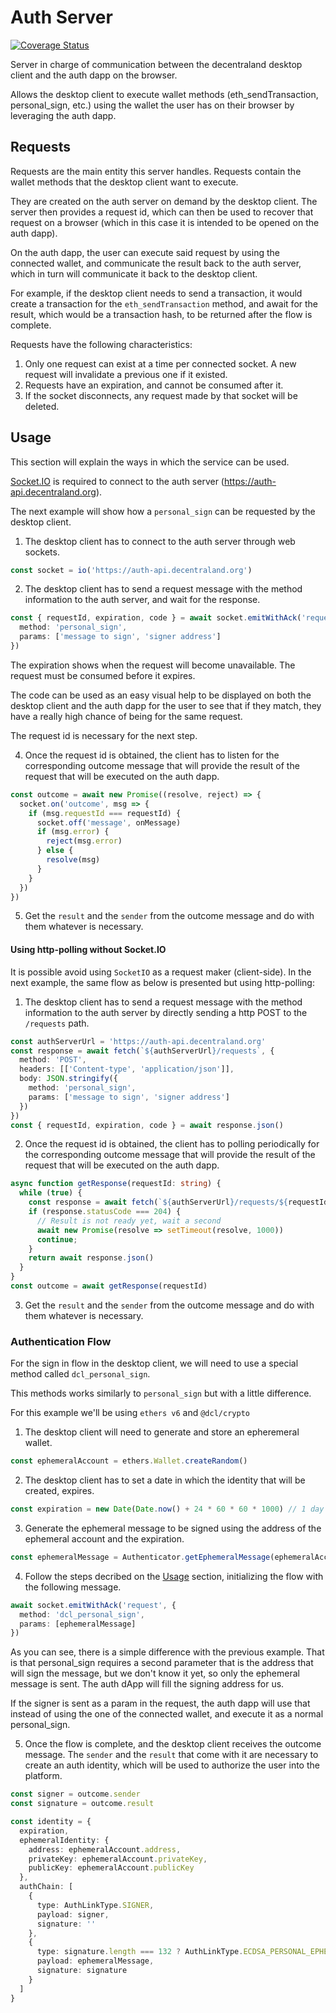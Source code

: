 # Auth Server

[![Coverage Status](https://coveralls.io/repos/github/decentraland/auth-server/badge.svg?branch=main)](https://coveralls.io/github/decentraland/auth-server?branch=main)

Server in charge of communication between the decentraland desktop client and the auth dapp on the browser.

Allows the desktop client to execute wallet methods (eth_sendTransaction, personal_sign, etc.) using the wallet the user has on their browser by leveraging the auth dapp.

## Requests

Requests are the main entity this server handles. Requests contain the wallet methods that the desktop client want to execute.

They are created on the auth server on demand by the desktop client. The server then provides a request id, which can then be used to recover that request on a browser (which in this case it is intended to be opened on the auth dapp).

On the auth dapp, the user can execute said request by using the connected wallet, and communicate the result back to the auth server, which in turn will communicate it back to the desktop client.

For example, if the desktop client needs to send a transaction, it would create a transaction for the `eth_sendTransaction` method, and await for the result, which would be a transaction hash, to be returned after the flow is complete.

Requests have the following characteristics:

1. Only one request can exist at a time per connected socket. A new request will invalidate a previous one if it existed.
2. Requests have an expiration, and cannot be consumed after it.
3. If the socket disconnects, any request made by that socket will be deleted.

## Usage

This section will explain the ways in which the service can be used.

[Socket.IO](https://socket.io/) is required to connect to the auth server (https://auth-api.decentraland.org).

The next example will show how a `personal_sign` can be requested by the desktop client.

1. The desktop client has to connect to the auth server through web sockets.

```ts
const socket = io('https://auth-api.decentraland.org')
```

2. The desktop client has to send a request message with the method information to the auth server, and wait for the response.

```ts
const { requestId, expiration, code } = await socket.emitWithAck('request', {
  method: 'personal_sign',
  params: ['message to sign', 'signer address']
})
```

The expiration shows when the request will become unavailable. The request must be consumed before it expires.

The code can be used as an easy visual help to be displayed on both the desktop client and the auth dapp for the user to see that if they match, they have a really high chance of being for the same request.

The request id is necessary for the next step.

4. Once the request id is obtained, the client has to listen for the corresponding outcome message that will provide the result of the request that will be executed on the auth dapp.

```ts
const outcome = await new Promise((resolve, reject) => {
  socket.on('outcome', msg => {
    if (msg.requestId === requestId) {
      socket.off('message', onMessage)
      if (msg.error) {
        reject(msg.error)
      } else {
        resolve(msg)
      }
    }
  })
})
```

5. Get the `result` and the `sender` from the outcome message and do with them whatever is necessary.

#### Using http-polling without Socket.IO
It is possible avoid using `SocketIO` as a request maker (client-side). In the next example, the same flow as below is presented but using http-polling:

1. The desktop client has to send a request message with the method information to the auth server by directly sending a http POST to the `/requests` path.

```ts
const authServerUrl = 'https://auth-api.decentraland.org'
const response = await fetch(`${authServerUrl}/requests`, {
  method: 'POST',
  headers: [['Content-type', 'application/json']],
  body: JSON.stringify({
    method: 'personal_sign',
    params: ['message to sign', 'signer address']
  })
})
const { requestId, expiration, code } = await response.json()
```

2. Once the request id is obtained, the client has to polling periodically for the corresponding outcome message that will provide the result of the request that will be executed on the auth dapp.

```ts
async function getResponse(requestId: string) {
  while (true) {
    const response = await fetch(`${authServerUrl}/requests/${requestId}`)
    if (response.statusCode === 204) {
      // Result is not ready yet, wait a second
      await new Promise(resolve => setTimeout(resolve, 1000))
      continue;
    }
    return await response.json()
  }
}
const outcome = await getResponse(requestId)
```

3. Get the `result` and the `sender` from the outcome message and do with them whatever is necessary.

### Authentication Flow

For the sign in flow in the desktop client, we will need to use a special method called `dcl_personal_sign`.

This methods works similarly to `personal_sign` but with a little difference.

For this example we'll be using `ethers v6` and `@dcl/crypto`

1. The desktop client will need to generate and store an epheremeral wallet.

```ts
const ephemeralAccount = ethers.Wallet.createRandom()
```

2. The desktop client has to set a date in which the identity that will be created, expires.

```ts
const expiration = new Date(Date.now() + 24 * 60 * 60 * 1000) // 1 day in the future as an example.
```

3. Generate the ephemeral message to be signed using the address of the ephemeral account and the expiration.

```ts
const ephemeralMessage = Authenticator.getEphemeralMessage(ephemeralAccount.address, expiration)
```

4. Follow the steps decribed on the [Usage](#usage) section, initializing the flow with the following message.

```ts
await socket.emitWithAck('request', {
  method: 'dcl_personal_sign',
  params: [ephemeralMessage]
})
```

As you can see, there is a simple difference with the previous example. That is that personal_sign requires a second parameter that is the address that will sign the message, but we don't know it yet, so only the ephemeral message is sent. The auth dApp will fill the signing address for us.

If the signer is sent as a param in the request, the auth dapp will use that instead of using the one of the connected wallet, and execute it as a normal personal_sign.

5. Once the flow is complete, and the desktop client receives the outcome message. The `sender` and the `result` that come with it are necessary to create an auth identity, which will be used to authorize the user into the platform.

```ts
const signer = outcome.sender
const signature = outcome.result

const identity = {
  expiration,
  ephemeralIdentity: {
    address: ephemeralAccount.address,
    privateKey: ephemeralAccount.privateKey,
    publicKey: ephemeralAccount.publicKey
  },
  authChain: [
    {
      type: AuthLinkType.SIGNER,
      payload: signer,
      signature: ''
    },
    {
      type: signature.length === 132 ? AuthLinkType.ECDSA_PERSONAL_EPHEMERAL : AuthLinkType.ECDSA_EIP_1654_EPHEMERAL,
      payload: ephemeralMessage,
      signature: signature
    }
  ]
}
```
